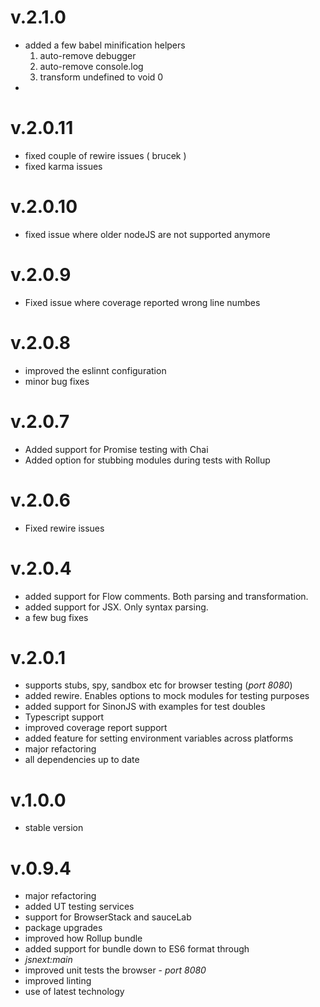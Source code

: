 # v.2.1.0

- added a few babel minification helpers
   1. auto-remove debugger
   2. auto-remove console.log
   3. transform undefined to void 0
-

# v.2.0.11

- fixed couple of rewire issues ( brucek )
- fixed karma issues

# v.2.0.10

- fixed issue where older nodeJS are not supported anymore

# v.2.0.9

- Fixed issue where coverage reported wrong line numbes

# v.2.0.8

- improved the eslinnt configuration
- minor bug fixes

# v.2.0.7

- Added support for Promise testing with Chai
- Added option for stubbing modules during tests with Rollup

# v.2.0.6

- Fixed rewire issues

# v.2.0.4

- added support for Flow comments. Both parsing and transformation.
- added support for JSX. Only syntax parsing.
- a few bug fixes

# v.2.0.1

- supports stubs, spy, sandbox etc for browser testing (*port 8080*)
- added rewire. Enables options to mock modules for testing purposes
- added support for SinonJS with examples for test doubles
- Typescript support
- improved coverage report support
- added feature for setting environment variables across platforms
- major refactoring
- all dependencies up to date

# v.1.0.0

- stable version

# v.0.9.4

* major refactoring
* added UT testing services
* support for BrowserStack and sauceLab
* package upgrades
* improved how Rollup bundle
* added support for bundle down to ES6 format through
* *jsnext:main*
* improved unit tests the browser - *port 8080*
* improved linting
* use of latest technology
